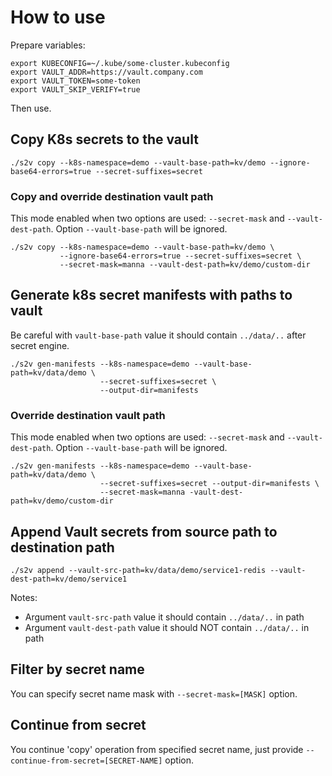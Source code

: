 # How to use

Prepare variables:

```shell
export KUBECONFIG=~/.kube/some-cluster.kubeconfig
export VAULT_ADDR=https://vault.company.com
export VAULT_TOKEN=some-token
export VAULT_SKIP_VERIFY=true
```

Then use.

## Copy K8s secrets to the vault

```shell
./s2v copy --k8s-namespace=demo --vault-base-path=kv/demo --ignore-base64-errors=true --secret-suffixes=secret
```

### Copy and override destination vault path

This mode enabled when two options are used: `--secret-mask` and `--vault-dest-path`. Option `--vault-base-path` will be ignored.

```shell
./s2v copy --k8s-namespace=demo --vault-base-path=kv/demo \
           --ignore-base64-errors=true --secret-suffixes=secret \
           --secret-mask=manna --vault-dest-path=kv/demo/custom-dir
```

## Generate k8s secret manifests with paths to vault

Be careful with `vault-base-path` value it should contain `../data/..` after secret engine.

```shell
./s2v gen-manifests --k8s-namespace=demo --vault-base-path=kv/data/demo \
                    --secret-suffixes=secret \
                    --output-dir=manifests
```

### Override destination vault path

This mode enabled when two options are used: `--secret-mask` and `--vault-dest-path`. Option `--vault-base-path` will be ignored.

```shell
./s2v gen-manifests --k8s-namespace=demo --vault-base-path=kv/data/demo \
                    --secret-suffixes=secret --output-dir=manifests \
                    --secret-mask=manna -vault-dest-path=kv/demo/custom-dir
```

## Append Vault secrets from source path to destination path

```shell
./s2v append --vault-src-path=kv/data/demo/service1-redis --vault-dest-path=kv/demo/service1
```

Notes:
- Argument `vault-src-path` value it should contain `../data/..` in path
- Argument `vault-dest-path` value it should NOT contain `../data/..` in path

## Filter by secret name

You can specify secret name mask with `--secret-mask=[MASK]` option.

## Continue from secret

You continue 'copy' operation from specified secret name, just provide `--continue-from-secret=[SECRET-NAME]` option.